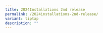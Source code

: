 ```yaml
---
title: 2024Installations 2nd release
permalink: /2024installations-2nd-release/
variant: tiptap
description: ""
---
```

